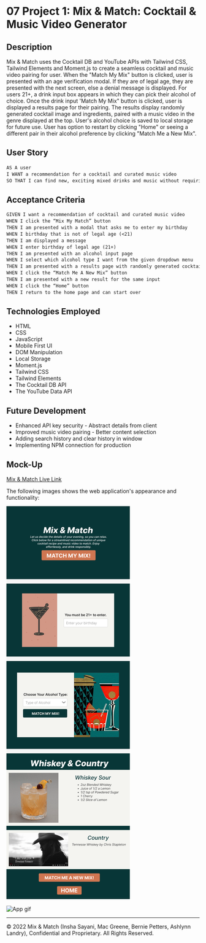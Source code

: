 # 07 Project 1: Mix & Match: Cocktail & Music Video Generator

## Description

Mix & Match uses the Cocktail DB and YouTube APIs with Tailwind CSS, Tailwind Elements and Moment.js to create a seamless cocktail and music video pairing for user. When the "Match My Mix" button is clicked, user is presented with an age verification modal. If they are of legal age, they are presented with the next screen, else a denial message is displayed. For users 21+, a drink input box appears in which they can pick their alcohol of choice. Once the drink input 'Match My Mix" button is clicked, user is displayed a results page for their pairing. The results display randomly generated cocktail image and ingredients, paired with a music video in the genre displayed at the top. User's alcohol choice is saved to local storage for future use. User has option to restart by clicking "Home" or seeing a different pair in their alcohol preference by clicking "Match Me a New Mix". 

## User Story

```md
AS A user
I WANT a recommendation for a cocktail and curated music video
SO THAT I can find new, exciting mixed drinks and music without requiring research
```

## Acceptance Criteria 

```md
GIVEN I want a recommendation of cocktail and curated music video  
WHEN I click the “Mix My Match” button
THEN I am presented with a modal that asks me to enter my birthday
WHEN I birthday that is not of legal age (<21)
THEN I am displayed a message
WHEN I enter birthday of legal age (21+)
THEN I am presented with an alcohol input page
WHEN I select which alcohol type I want from the given dropdown menu 
THEN I am presented with a results page with randomly generated cocktail and curated music video
WHEN I click the “Match Me A New Mix” button
THEN I am presented with a new result for the same input
WHEN I click the “Home” button 
THEN I return to the home page and can start over
```

## Technologies Employed
- HTML
- CSS
- JavaScript
- Mobile First UI
- DOM Manipulation
- Local Storage
- Moment.js
- Tailwind CSS
- Tailwind Elements
- The Cocktail DB API
- The YouTube Data API

## Future Development

- Enhanced API key security - Abstract details from client
- Improved music video pairing - Better content selection
- Adding search history and clear history in window
- Implementing NPM connection for production

## Mock-Up
[Mix & Match Live Link](https://isayani.github.io/cocktail-music-generator/)

The following images shows the web application's appearance and functionality:

![Mix & Match Wireframe](./assets/images/Mix%20%26%20Match%20Wireframe.png)

![App gif](./assets/images/Mix_and_Match_Demo.gif)

- - -
© 2022 Mix & Match (Insha Sayani, Mac Greene, Bernie Petters, Ashlynn Landry), Confidential and Proprietary. All Rights Reserved.
